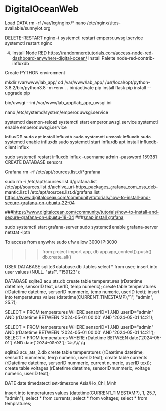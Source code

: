 # DigitalOceanWeb

Load DATA 
rm -rf /var/log/nginx/*
nano /etc/nginx/sites-available/sunnyiot.org

DELETE-RESTART
     nginx -t
     systemctl restart emperor.uwsgi.service
     systemctl restart nginx

4. Install Node RED
https://randomnerdtutorials.com/access-node-red-dashboard-anywhere-digital-ocean/
Install Palette
     node-red-contrib-influxdb

Create PYTHON environment 



mkdir /var/www/lab_app/
cd /var/www/lab_app/
/usr/local/opt/python-3.8.2/bin/python3.8 -m venv .
 . bin/activate
  pip install flask
  pip install --upgrade pip


  bin/uwsgi --ini /var/www/lab_app/lab_app_uwsgi.ini

  nano /etc/systemd/system/emperor.uwsgi.service

 systemctl daemon-reload
systemctl start emperor.uwsgi.service
 systemctl enable emperor.uwsgi.service


 InfluxDB
 sudo apt install influxdb
 sudo systemctl unmask influxdb
 sudo systemctl enable influxdb
 sudo systemctl start influxdb
 apt install influxdb-client
 influx

 sudo systemctl restart influxdb
 influx -username admin -password 159381
 CREATE DATABASE sensors
 
 
 Grafana
 rm -rf /etc/apt/sources.list.d/*grafana
 
 sudo rm -i /etc/apt/sources.list.d/grafana.list
 /etc/apt/sources.list.d/archive_uri-https_packages_grafana_com_oss_deb-mantic.list:1 
 /etc/apt/sources.list.d/grafana.list
 https://www.digitalocean.com/community/tutorials/how-to-install-and-secure-grafana-on-ubuntu-22-04
 
 ###https://www.digitalocean.com/community/tutorials/how-to-install-and-secure-grafana-on-ubuntu-18-04
 ###[snap install grafana](https://grafana.com/docs/grafana/latest/setup-grafana/installation/debian/)

 sudo systemctl start grafana-server
sudo systemctl enable grafana-server
netstat -lptn

To access from anywhre 
sudo ufw allow 3000
IP:3000


>>> from project import app, db
>>> app.app_context().push()
>>> db.create_all()

USER DATABASE
    sqlite3 database.db
    .tables
    select * from user;
    insert into user values (NULL, "ats1", "159123");

DATABASE
sqlite3 acu_ats.db
create table temperatures (rDatetime datetime, sensorID text, userID, temp numeric);
create table temperatures (rDatetime datetime, sensorID nummeric, temp numeric, userID text);
insert into temperatures values (datetime(CURRENT_TIMESTAMP),"1", "admin", 25.7);


SELECT * FROM temperatures WHERE sensorID=1 AND userID="admin" AND (rDatetime BETWEEN '2024-05-01 00:00' AND '2024-05-01 14:21);

SELECT * FROM temperatures WHERE sensorID=1 AND userID="admin" AND (rDatetime BETWEEN '2024-05-01 00:00' AND '2024-05-01 14:21');
SELECT * FROM temperatures WHERE rDatetime BETWEEN date('2024-05-01') AND date('2024-05-02');
%s/\t/  /g


sqlite3 acu_ats_2.db
create table temperatures (rDatetime datetime, sensorID nummeric, temp numeric, userID text);
create table currents (rDatetime datetime, sensorID nummeric, current numeric, userID text);
create table voltages (rDatetime datetime, sensorID nummeric, voltage numeric, userID text);


DATE
date
timedatectl set-timezone Asia/Ho_Chi_Minh


insert into temperatures values (datetime(CURRENT_TIMESTAMP), 1, 25.7, "admin");
select * from currents;
select * from voltages;
select * from tempratures;
